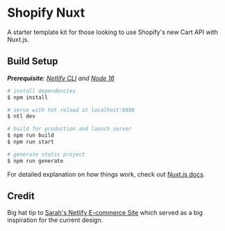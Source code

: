 # Shopify Nuxt

A starter template kit for those looking to use Shopify's new Cart API with Nuxt.js.

## Build Setup

_**Prerequisite**: [Netlify CLI](https://docs.netlify.com/cli/get-started/) and [Node 16](https://nodejs.org/en/)_

```bash
# install dependencies
$ npm install

# serve with hot reload at localhost:8888
$ ntl dev

# build for production and launch server
$ npm run build
$ npm run start

# generate static project
$ npm run generate
```

For detailed explanation on how things work, check out [Nuxt.js docs](https://nuxtjs.org).

## Credit

Big hat tip to [Sarah's Netlify E-commerce Site](https://github.com/sdras/ecommerce-netlify/) which served as a big inspiration for the current design.
